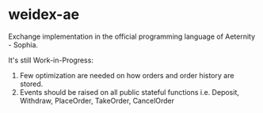 # weidex-ae
Exchange implementation in the official programming language of Aeternity - Sophia.

It's still Work-in-Progress:

1) Few optimization are needed on how orders and order history are stored.
2) Events should be raised on all public stateful functions i.e. Deposit, Withdraw, PlaceOrder, TakeOrder, CancelOrder
